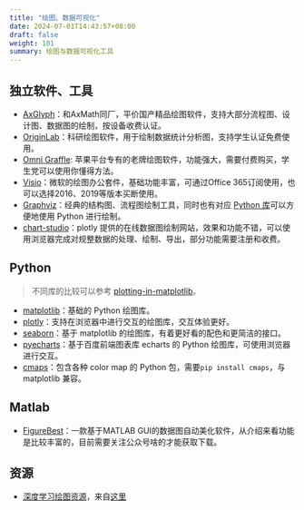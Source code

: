 ```yaml
---
title: "绘图、数据可视化"
date: 2024-07-01T14:43:57+08:00
draft: false
weight: 101
summary: 绘图与数据可视化工具
---
```


## 独立软件、工具

- [AxGlyph](https://www.amyxun.com/)：和AxMath同厂，平价国产精品绘图软件，支持大部分流程图、设计图、数据图的绘制，按设备收费认证。
- [OriginLab](https://www.originlab.com/)：科研绘图软件，用于绘制数据统计分析图，支持学生认证免费使用。
- [Omni Graffle](https://www.omnigroup.com/omnigraffle): 苹果平台专有的老牌绘图软件，功能强大，需要付费购买，学生党可以使用你懂得方法。
- [Visio](https://www.microsoft.com/zh-cn/microsoft-365/visio/flowchart-software)：微软的绘图办公套件，基础功能丰富，可通过Office 365订阅使用，也可以选择2016、2019等版本买断使用。
- [Graphviz](https://graphviz.org/)：经典的结构图、流程图绘制工具，同时也有对应 [Python 库](https://graphviz.readthedocs.io/en/stable/index.html)可以方便地使用 Python 进行绘制。
- [chart-studio](https://chart-studio.plotly.com//)：plotly 提供的在线数据图绘制网站，效果和功能不错，可以使用浏览器完成对规整数据的处理、绘制、导出，部分功能需要注册和收费。

## Python

> 不同库的比较可以参考 [plotting-in-matplotlib](https://anvil.works/blog/plotting-in-matplotlib)。

- [matplotlib](https://matplotlib.org/)：基础的 Python 绘图库。
- [plotly](https://plotly.com/)：支持在浏览器中进行交互的绘图库，交互体验更好。
- [seaborn](https://seaborn.pydata.org/)：基于 matplotlib 的绘图库，有着更好看的配色和更简洁的接口。
- [pyecharts](https://pyecharts.org/)：基于百度前端图表库 echarts 的 Python 绘图库，可使用浏览器进行交互。
- [cmaps](https://www.ncl.ucar.edu/Document/Graphics/color_table_gallery.shtml)：包含各种 color map 的 Python 包，需要`pip install cmaps`，与 matplotlib 兼容。

## Matlab

- [FigureBest](https://www.bilibili.com/read/cv10958513)：一款基于MATLAB GUI的数据图自动美化软件，从介绍来看功能是比较丰富的，目前需要关注公众号啥的才能获取下载。

## 资源

- [深度学习绘图资源](resource/template.pptx)，来自[这里](https://github.com/dair-ai/ml-visuals)
